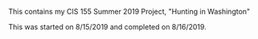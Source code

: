 This contains my CIS 155 Summer 2019 Project, "Hunting in Washington"

This was started on 8/15/2019 and completed on 8/16/2019.